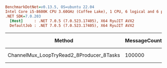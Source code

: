 ``` ini

BenchmarkDotNet=v0.13.5, OS=ubuntu 22.04
Intel Core i5-8600K CPU 3.60GHz (Coffee Lake), 1 CPU, 6 logical and 6 physical cores
.NET SDK=7.0.203
  [Host]     : .NET 7.0.5 (7.0.523.17405), X64 RyuJIT AVX2
  DefaultJob : .NET 7.0.5 (7.0.523.17405), X64 RyuJIT AVX2


```
|                                   Method | MessageCount | Mean [ms] | Error [ms] | StdDev [ms] |      Gen0 |      Gen1 |      Gen2 | Allocated [B] |
|----------------------------------------- |------------- |----------:|-----------:|------------:|----------:|----------:|----------:|--------------:|
| ChannelMux_LoopTryRead2_8Producer_8Tasks |       100000 |  88.84 ms |   1.749 ms |    3.765 ms | 6500.0000 | 4166.6667 | 1333.3333 |    39397537 B |
